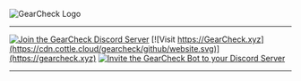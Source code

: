 ![GearCheck Logo](https://cdn.cottle.cloud/gearcheck/github/gearcheck-full.svg)

---

[![Join the GearCheck Discord Server](https://cdn.cottle.cloud/gearcheck/github/join.svg)](https://discord.gg/p2v8Pe6HQ5)
[![Visit https://GearCheck.xyz](https://cdn.cottle.cloud/gearcheck/github/website.svg)](https://gearcheck.xyz)
[![Invite the GearCheck Bot to your Discord Server](https://cdn.cottle.cloud/gearcheck/github/invite.svg)](https://discord.com/api/oauth2/authorize?client_id=1010703876992815285&permissions=140056496192&scope=applications.commands%20bot)

---
